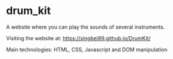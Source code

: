 # drum_kit
A website where you can play the sounds of several instruments.

Visiting the website at: https://xingbei99.github.io/DrumKit/

Main technologies: HTML, CSS, Javascript and DOM manipulation
